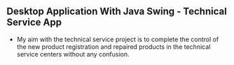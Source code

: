 <div >
    <h2><b>Desktop Application With Java Swing - Technical Service App </b></h2>
</div>



- My aim with the technical service project is to complete the control of the new product registration and repaired products in the technical service centers without any confusion.

